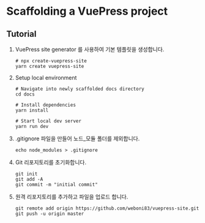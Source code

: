 # Scaffolding a VuePress project
## Tutorial

1. VuePress site generator 를 사용하여 기본 템플릿을 생성합니다.
	```
	# npx create-vuepress-site
	yarn create vuepress-site
	```
2. Setup local environment
	```
	# Navigate into newly scaffolded docs directory
	cd docs

	# Install dependencies
	yarn install

	# Start local dev server
	yarn run dev
	```
3. .gitignore 파일을 만들어 노드_모듈 폴더를 제외합니다.
	```
	echo node_modules > .gitignore
	```
4. Git 리포지토리를 초기화합니다.
	```
	git init
	git add -A
	git commit -m "initial commit"
	```
5. 원격 리포지토리를 추가하고 파일을 업로드 합니다.
	```
	git remote add origin https://github.com/weboni83/vuepress-site.git
	git push -u origin master
	```
##